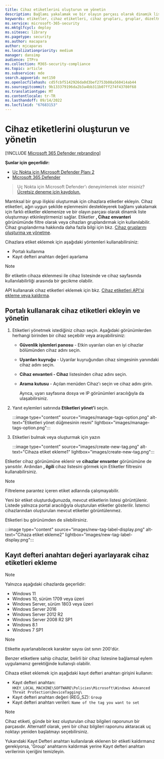```yaml
---
title: Cihaz etiketlerini oluşturun ve yönetin
description: Bağlamı yakalamak ve bir olayın parçası olarak dinamik liste oluşturmayı etkinleştirmek için cihazları gruplandırmak için cihaz etiketlerini kullanma
keywords: etiketler, cihaz etiketleri, cihaz grupları, gruplar, düzeltme, düzey, kurallar, aad grubu, rol, atama, derecelendirme
ms.service: microsoft-365-security
ms.mktglfcycl: deploy
ms.sitesec: library
ms.pagetype: security
ms.author: macapara
author: mjcaparas
ms.localizationpriority: medium
manager: dansimp
audience: ITPro
ms.collection: M365-security-compliance
ms.topic: article
ms.subservice: mde
search.appverid: met150
ms.openlocfilehash: cd5fcbf5142926da0d3bef2753b08a560414ab44
ms.sourcegitcommit: 9b133379196da2b3a4bb311b07ff274f43780f68
ms.translationtype: MT
ms.contentlocale: tr-TR
ms.lasthandoff: 09/14/2022
ms.locfileid: "67683153"
---
```

# <a name="create-and-manage-device-tags"></a>Cihaz etiketlerini oluşturun ve yönetin

[!INCLUDE [Microsoft 365 Defender rebranding](../../includes/microsoft-defender.md)]

**Şunlar için geçerlidir:**
- [Uç Nokta için Microsoft Defender Planı 2](https://go.microsoft.com/fwlink/p/?linkid=2154037)
- [Microsoft 365 Defender](https://go.microsoft.com/fwlink/?linkid=2118804)

> Uç Nokta için Microsoft Defender'ı deneyimlemek ister misiniz? [Ücretsiz deneme için kaydolun.](https://signup.microsoft.com/create-account/signup?products=7f379fee-c4f9-4278-b0a1-e4c8c2fcdf7e&ru=https://aka.ms/MDEp2OpenTrial?ocid=docs-wdatp-exposedapis-abovefoldlink)

Mantıksal bir grup ilişkisi oluşturmak için cihazlara etiketler ekleyin. Cihaz etiketleri, ağın uygun şekilde eşlenmesini destekleyerek bağlamı yakalamak için farklı etiketler eklemenize ve bir olayın parçası olarak dinamik liste oluşturmayı etkinleştirmenizi sağlar. Etiketler **, Cihaz envanteri** görünümünde filtre olarak veya cihazları gruplandırmak için kullanılabilir. Cihaz gruplandırma hakkında daha fazla bilgi için bkz. [Cihaz gruplarını oluşturma ve yönetme](machine-groups.md).

Cihazlara etiket eklemek için aşağıdaki yöntemleri kullanabilirsiniz:

- Portalı kullanma
- Kayıt defteri anahtarı değeri ayarlama

> [!NOTE]
> Bir etiketin cihaza eklenmesi ile cihaz listesinde ve cihaz sayfasında kullanılabilirliği arasında bir gecikme olabilir.

API kullanarak cihaz etiketleri eklemek için bkz. [Cihaz etiketleri API'si ekleme veya kaldırma](add-or-remove-machine-tags.md).

## <a name="add-and-manage-device-tags-using-the-portal"></a>Portalı kullanarak cihaz etiketleri ekleyin ve yönetin

1. Etiketleri yönetmek istediğiniz cihazı seçin. Aşağıdaki görünümlerden herhangi birinden bir cihaz seçebilir veya arayabilirsiniz:

   - **Güvenlik işlemleri panosu** - Etkin uyarıları olan en iyi cihazlar bölümünden cihaz adını seçin.
   - **Uyarıları kuyruğu** - Uyarılar kuyruğundan cihaz simgesinin yanındaki cihaz adını seçin.
   - **Cihaz envanteri - Cihaz** listesinden cihaz adını seçin.
   - **Arama kutusu** - Açılan menüden Cihaz'ı seçin ve cihaz adını girin.

     Ayrıca, uyarı sayfasına dosya ve IP görünümleri aracılığıyla da ulaşabilirsiniz.

2. Yanıt eylemleri satırında **Etiketleri yönet'i** seçin.

    :::image type="content" source="images/manage-tags-option.png" alt-text="Etiketleri yönet düğmesinin resmi" lightbox="images/manage-tags-option.png":::
    

3. Etiketleri bulmak veya oluşturmak için yazın

    :::image type="content" source="images/create-new-tag.png" alt-text="Cihaza etiket ekleme1" lightbox="images/create-new-tag.png":::

Etiketler cihaz görünümüne eklenir ve **cihazlar envanter** görünümüne de yansıtılır. Ardından **, ilgili** cihaz listesini görmek için Etiketler filtresini kullanabilirsiniz.

> [!NOTE]
> Filtreleme parantez içeren etiket adlarında çalışmayabilir.
>
> Yeni bir etiket oluşturduğunuzda, mevcut etiketlerin listesi görüntülenir. Listede yalnızca portal aracılığıyla oluşturulan etiketler gösterilir. İstemci cihazlarından oluşturulan mevcut etiketler görüntülenmez.

Etiketleri bu görünümden de silebilirsiniz.

:::image type="content" source="images/new-tag-label-display.png" alt-text="Cihaza etiket ekleme2" lightbox="images/new-tag-label-display.png":::

## <a name="add-device-tags-by-setting-a-registry-key-value"></a>Kayıt defteri anahtarı değeri ayarlayarak cihaz etiketleri ekleme

> [!NOTE]
> Yalnızca aşağıdaki cihazlarda geçerlidir:
>
> - Windows 11
> - Windows 10, sürüm 1709 veya üzeri
> - Windows Server, sürüm 1803 veya üzeri
> - Windows Server 2016
> - Windows Server 2012 R2
> - Windows Server 2008 R2 SP1
> - Windows 8.1
> - Windows 7 SP1

> [!NOTE]
> Etikette ayarlanabilecek karakter sayısı üst sınırı 200'dür.

Benzer etiketlere sahip cihazlar, belirli bir cihaz listesine bağlamsal eylem uygulamanız gerektiğinde kullanışlı olabilir.

Cihaza etiket eklemek için aşağıdaki kayıt defteri anahtarı girişini kullanın:

- Kayıt defteri anahtarı: `HKEY_LOCAL_MACHINE\SOFTWARE\Policies\Microsoft\Windows Advanced Threat Protection\DeviceTagging\`
- Kayıt defteri anahtarı değeri (REG_SZ): `Group`
- Kayıt defteri anahtarı verileri: `Name of the tag you want to set`

> [!NOTE]
> Cihaz etiketi, günde bir kez oluşturulan cihaz bilgileri raporunun bir parçasıdır. Alternatif olarak, yeni bir cihaz bilgileri raporunu aktaracak uç noktayı yeniden başlatmayı seçebilirsiniz.
>
> Yukarıdaki Kayıt Defteri anahtarı kullanılarak eklenen bir etiketi kaldırmanız gerekiyorsa, 'Group' anahtarını kaldırmak yerine Kayıt defteri anahtarı verilerinin içeriğini temizleyin.
